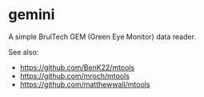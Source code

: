 # gemini
A simple BrulTech GEM (Green Eye Monitor) data reader.

See also:
 * https://github.com/BenK22/mtools
 * https://github.com/mroch/mtools
 * https://github.com/matthewwall/mtools
